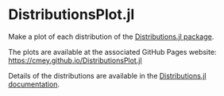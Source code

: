 # DistributionsPlot.jl
Make a plot of each distribution of the [Distributions.jl package](https://github.com/JuliaStats/Distributions.jl).

The plots are available at the associated GitHub Pages website: https://cmey.github.io/DistributionsPlot.jl

Details of the distributions are available in the [Distributions.jl documentation](http://distributionsjl.readthedocs.io).
